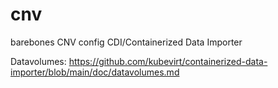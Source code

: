 # cnv
barebones CNV config
CDI/Containerized Data Importer

Datavolumes:
https://github.com/kubevirt/containerized-data-importer/blob/main/doc/datavolumes.md


